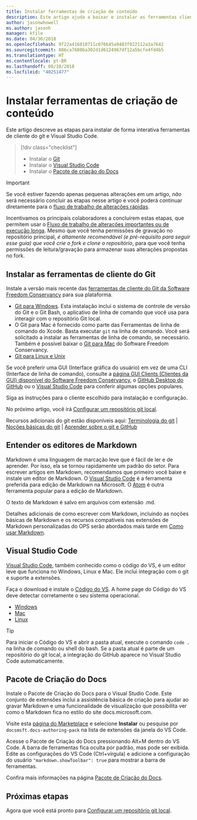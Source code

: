 ```yaml
---
title: Instalar ferramentas de criação de conteúdo
description: Este artigo ajuda a baixar e instalar as ferramentas cliente necessárias para o Git e para editar arquivos de markdown.
author: jasonwhowell
ms.author: jasonh
manager: kfile
ms.date: 04/30/2018
ms.openlocfilehash: 9f22a416810711c076645a9483f022112a3a7642
ms.sourcegitcommit: 886ca76086a302d1d6124967df12a5bcfe4fd4b5
ms.translationtype: HT
ms.contentlocale: pt-BR
ms.lasthandoff: 08/10/2018
ms.locfileid: "40251477"
---
```

# <a name="install-content-authoring-tools"></a>Instalar ferramentas de criação de conteúdo

Este artigo descreve as etapas para instalar de forma interativa ferramentas de cliente do git e Visual Studio Code.
> [!div class="checklist"]
> * Instalar o [Git](https://git-scm.com/)
> * Instalar o [Visual Studio Code](https://code.visualstudio.com/)
> * Instalar o [Pacote de criação do Docs](https://marketplace.visualstudio.com/items?itemName=docsmsft.docs-authoring-pack)

>[!IMPORTANT]
> Se você estiver fazendo apenas pequenas alterações em um artigo, *não* será necessário concluir as etapas nesse artigo e você poderá continuar diretamente para o [fluxo de trabalho de alterações rápidas](index.md#quick-edits-to-existing-documents).
>
> Incentivamos os principais colaboradores a concluírem estas etapas, que permitem usar o [Fluxo de trabalho de alterações importantes ou de execução longa](how-to-write-workflows-major.md). Mesmo que você tenha permissões de gravação no repositório principal, *é altamente recomendável (e pré-requisito para seguir esse guia) que você crie o fork e clone o repositório*, para que você tenha permissões de leitura/gravação para armazenar suas alterações propostas no fork.

## <a name="install-git-client-tools"></a>Instalar as ferramentas de cliente do Git 

 Instale a versão mais recente das [ferramentas de cliente do Git da Software Freedom Conservancy](https://git-scm.com/download/) para sua plataforma. 

* [Git para Windows](https://git-scm.com/download/win). Esta instalação inclui o sistema de controle de versão do Git e o Git Bash, o aplicativo de linha de comando que você usa para interagir com o repositório Git local.
* O Git para Mac é fornecido como parte das Ferramentas de linha de comando do Xcode. Basta executar `git` na linha de comando. Você será solicitado a instalar as ferramentas de linha de comando, se necessário. Também é possível baixar o [Git para Mac](https://git-scm.com/download/mac) do Software Freedom Conservancy.
* [Git para Linux e Unix](https://git-scm.com/download/linux)

Se você preferir uma GUI (Interface gráfica do usuário) em vez de uma CLI (Interface de linha de comando), consulte a [página GUI Clients (Clientes da GUI) disponível do Software Freedom Conservancy](https://git-scm.com/downloads/guis), o [GitHub Desktop do GitHub](https://desktop.github.com/) ou o [Visual Studio Code](https://www.visualstudio.com/products/code-vs.aspx) para conferir algumas opções populares.

Siga as instruções para o cliente escolhido para instalação e configuração.

No próximo artigo, você irá [Configurar um repositório git local](get-started-setup-local.md).

   Recursos adicionais do git estão disponíveis aqui: [Terminologia do git](https://help.github.com/articles/github-glossary) | [Noções básicas do git](https://git-scm.com/book/en/v2/Getting-Started-Git-Basics) | [Aprender sobre o git e GitHub](https://help.github.com/articles/good-resources-for-learning-git-and-github/)

## <a name="understand-markdown-editors"></a>Entender os editores de Markdown

Markdown é uma linguagem de marcação leve que é fácil de ler e de aprender. Por isso, ela se tornou rapidamente um padrão do setor. Para escrever artigos em Markdown, recomendamos que primeiro você baixe e instale um editor de Markdown.  O [Visual Studio Code](https://code.visualstudio.com/) é a ferramenta preferida para edição de Markdown na Microsoft. O [Atom](https://atom.io) é outra ferramenta popular para a edição de Markdown.

O texto de Markdown é salvo em arquivos com extensão .md.

Detalhes adicionais de como escrever com Markdown, incluindo as noções básicas de Markdown e os recursos compatíveis nas extensões de Markdown personalizadas do OPS serão abordados mais tarde em [Como usar Markdown](how-to-write-use-markdown.md).

## <a name="visual-studio-code"></a>Visual Studio Code

[Visual Studio Code](https://code.visualstudio.com/), também conhecido como o código do VS, é um editor leve que funciona no Windows, Linux e Mac. Ele inclui integração com o git e suporte a extensões.

Faça o download e instale o [Código do VS](https://code.visualstudio.com/). A home page do Código do VS deve detectar corretamente o seu sistema operacional.

- [Windows](https://code.visualstudio.com/docs/setup/windows)
- [Mac](https://code.visualstudio.com/docs/setup/mac)
- [Linux](https://code.visualstudio.com/docs/setup/linux)

> [!TIP]
> Para iniciar o Código do VS e abrir a pasta atual, execute o comando `code .` na linha de comando ou shell do bash. Se a pasta atual é parte de um repositório do git local, a integração do GitHub aparece no Visual Studio Code automaticamente.

## <a name="docs-authoring-pack"></a>Pacote de Criação do Docs
Instale o Pacote de Criação do Docs para o Visual Studio Code. Este conjunto de extensões inclui a assistência básica de criação para ajudar ao gravar Markdown e uma funcionalidade de visualização que possibilita ver como o Markdown fica no estilo do site docs.microsoft.com.

   Visite esta [página do Marketplace](https://marketplace.visualstudio.com/items?itemName=docsmsft.docs-authoring-pack) e selecione **Instalar** ou pesquise por `docsmsft.docs-authoring-pack` na lista de extensões da janela do VS Code. 

   Acesse o Pacote de Criação do Docs pressionando Alt+M dentro do VS Code. A barra de ferramentas fica oculta por padrão, mas pode ser exibida. Edite as configurações do VS Code (Ctrl+vírgula) e adicione a configuração do usuário `"markdown.showToolbar": true` para mostrar a barra de ferramentas.

   Confira mais informações na página [Pacote de Criação do Docs](how-to-write-docs-auth-pack.md).


## <a name="next-steps"></a>Próximas etapas

Agora que você está pronto para [Configurar um repositório git local](get-started-setup-local.md).

